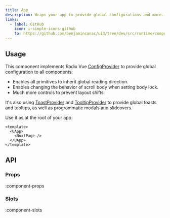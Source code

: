 ```yaml
---
title: App
description: Wraps your app to provide global configurations and more.
links:
  - label: GitHub
    icon: i-simple-icons-github
    to: https://github.com/benjamincanac/ui3/tree/dev/src/runtime/components/App.vue
---
```


## Usage

This component implements Radix Vue [ConfigProvider](https://reka-ui.com/docs/utilities/config-provider.html) to provide global configuration to all components:

- Enables all primitives to inherit global reading direction.
- Enables changing the behavior of scroll body when setting body lock.
- Much more controls to prevent layout shifts.

It's also using [ToastProvider](https://reka-ui.com/docs/components/toast.html#provider) and [TooltipProvider](https://reka-ui.com/docs/components/tooltip.html#provider) to provide global toasts and tooltips, as well as programmatic modals and slideovers.

Use it as at the root of your app:

```vue [app.vue]
<template>
  <UApp>
    <NuxtPage />
  </UApp>
</template>
```

## API

### Props

:component-props

### Slots

:component-slots
